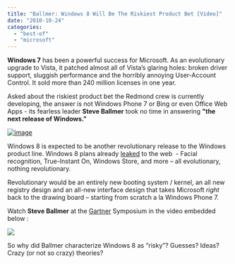 ```yaml
---
title: "Ballmer: Windows 8 Will Be The Riskiest Product Bet [Video]"
date: "2010-10-24"
categories: 
  - "best-of"
  - "microsoft"
---
```


**Windows 7** has been a powerful success for Microsoft. As an evolutionary upgrade to Vista, it patched almost all of Vista’s glaring holes: broken driver support, sluggish performance and the horribly annoying User-Account Control. It sold more than 240 million licenses in one year.

Asked about the riskiest product bet the Redmond crew is currently developing, the answer is not Windows Phone 7 or Bing or even Office Web Apps - its fearless leader **Steve Ballmer** took no time in answering **"the next release of Windows."**

[![image](http://lh3.ggpht.com/_40bmzDo_mBs/TMQ9eFuqzXI/AAAAAAAABfE/QpeJkaPpdcU/image_thumb%5B3%5D.png?imgmax=800 "image")](http://lh6.ggpht.com/_40bmzDo_mBs/TMQ9YNadOiI/AAAAAAAABfA/UV87NNo_fdI/s1600-h/image%5B5%5D.png)

Windows 8 is expected to be another revolutionary release to the Windows product line. Windows 8 plans already [leaked](http://www.cosmogeek.info/2010/06/windows-8-plans-leaked-many-details.html) to the web  - Facial recognition, True-Instant On, Windows Store, and more – all evolutionary, nothing revolutionary.

Revolutionary would be an entirely new booting system / kernel, an all new registry design and an all-new interface design that takes Microsoft _right_ back to the drawing board – starting from scratch a la Windows Phone 7.

Watch **Steve Ballmer** at the [Gartner](http://www.zdnet.com/blog/microsoft/ballmer-riskiest-product-bet-by-microsoft-is-the-next-release-of-windows/7786) Symposium in the video embedded below :

[![](http://lh4.ggpht.com/_40bmzDo_mBs/TMQ9hsLF0gI/AAAAAAAABfI/l-vV1sf6-ZE/video5ce2b62d2b2b%5B16%5D.jpg?imgmax=800)](http://www.youtube.com/watch?v=iI47b3a9cEI&feature=player_embedded)

So why did Ballmer characterize Windows 8 as “risky”? Guesses? Ideas? Crazy (or not so crazy) theories?
